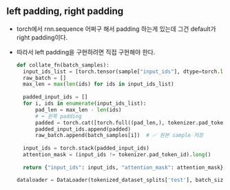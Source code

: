 ## left padding, right padding
- torch에서 rnn.sequence 어쩌구 해서 padding 하는게 있는데 그건 default가 right padding이다.
- 따라서 left padding을 구현하려면 직접 구현해야 한다.

  ```python
  def collate_fn(batch_samples):
    input_ids_list = [torch.tensor(sample["input_ids"], dtype=torch.long) for sample in batch_samples]
    raw_batch = []
    max_len = max(len(ids) for ids in input_ids_list)
    
    padded_input_ids = []
    for i, ids in enumerate(input_ids_list):
        pad_len = max_len - len(ids)
        # ⬅️ 왼쪽 padding
        padded = torch.cat([torch.full((pad_len,), tokenizer.pad_token_id, dtype=torch.long), ids])
        padded_input_ids.append(padded)
        raw_batch.append(batch_samples[i])  # ✅ 원본 sample 저장
    
    input_ids = torch.stack(padded_input_ids)
    attention_mask = (input_ids != tokenizer.pad_token_id).long()
    
    return {"input_ids": input_ids, "attention_mask": attention_mask}, raw_batch
  
  dataloader = DataLoader(tokenized_dataset_splits['test'], batch_size=64, collate_fn=collate_fn)
```
